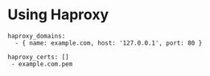 # Using Haproxy

```
haproxy_domains:
  - { name: example.com, host: '127.0.0.1', port: 80 }

haproxy_certs: []
 - example.com.pem
```